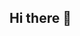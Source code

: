 ## Hi there 👋

<!--

**Here are some ideas to get you started:**

🙋‍♀️ A short introduction - what is your organization all about?jokers80
🌈 Contribution guidelines - how can the community get involved?https://jokers80.wordpress.com
👩‍💻 Useful resources - where can the community find your docs? Is there anything else the community should know?
🍿 Fun facts - what does your team eat for breakfast?
🧙 Remember, you can do mighty things with the power of [Markdown](https://docs.github.com/github/writing-on-github/getting-started-with-writing-and-formatting-on-github/basic-writing-and-formatting-syntax)
-->
